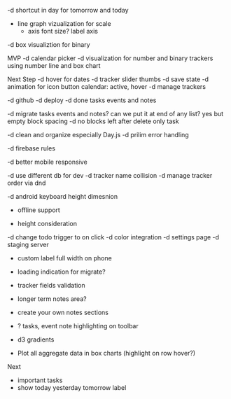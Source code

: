 -d shortcut in day for tomorrow and today

- line graph vizualization for scale
    - axis font size? label axis

-d box visualiztion for binary

MVP
-d calendar picker
-d visualization for number and binary trackers using number line and box chart


Next Step
-d hover for dates
-d tracker slider thumbs
-d save state
-d animation for icon button calendar: active, hover 
-d manage trackers

-d github
-d deploy
-d done tasks events and notes

-d migrate tasks events and notes? can we put it at end of any list? yes but empty block spacing
-d no blocks left after delete only task

-d clean and organize especially Day.js
-d prilim error handling

-d firebase rules

-d better mobile responsive

-d use different db for dev
-d tracker name collision
-d manage tracker order via dnd

-d android keyboard height dimesnion
- offline support

- height consideration

-d change todo trigger to on click 
-d color integration
-d settings page
-d staging server


- custom label full width on phone

- loading indication for migrate?

- tracker fields validation

- longer term notes area?
- create your own notes sections

- ? tasks, event note highlighting on toolbar
- d3 gradients
- Plot all aggregate data in box charts (highlight on row hover?)

Next
- important tasks
- show today yesterday tomorrow label